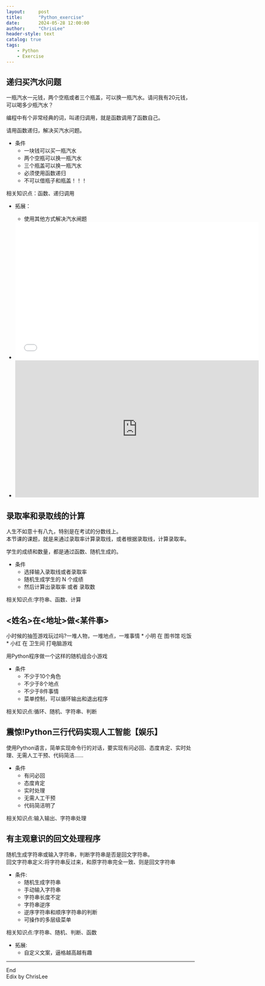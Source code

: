 ```yaml
---
layout:     post
title:      "Python_exercise"
date:       2024-05-28 12:00:00
author:     "ChrisLee"
header-style: text
catalog: true
tags:
    - Python
    - Exercise
---
```


## 递归买汽水问题
一瓶汽水一元钱，两个空瓶或者三个瓶盖，可以换一瓶汽水。请问我有20元钱，可以喝多少瓶汽水？

编程中有个非常经典的词，叫递归调用，就是函数调用了函数自己。

请用函数递归，解决买汽水问题。

* 条件
    * 一块钱可以买一瓶汽水
    * 两个空瓶可以换一瓶汽水
    * 三个瓶盖可以换一瓶汽水
    * 必须使用函数递归
    * 不可以借瓶子和瓶盖！！！

相关知识点：函数、递归调用

* 拓展：
    * 使用其他方式解决汽水闸题

* <iframe width="651" height="366" src="//player.bilibili.com/player.html?isOutside=true&aid=112491076587264&bvid=BV19JuyerELH&cid=500001556444993&p=1" title="Python_exerses" frameborder="0" allow="accelerometer; autoplay; clipboard-write; encrypted-media; gyroscope; picture-in-picture; web-share" referrerpolicy="strict-origin-when-cross-origin" allowfullscreen></iframe>

* <iframe width="651" height="366" src="https://player.youku.com/embed/XNjM5OTA4NjA1Mg==" title="Python_exerses" frameborder="0" allow="accelerometer; autoplay; clipboard-write; encrypted-media; gyroscope; picture-in-picture; web-share" referrerpolicy="strict-origin-when-cross-origin" allowfullscreen></iframe>
 
## 录取率和录取线的计算
人生不如意十有八九，特别是在考试的分数线上。    
本节课的课题，就是来通过录取率计算录取线，或者根据录取线，计算录取率。

学生的成绩和数量，都是通过函数、随机生成的。
* 条件
    * 选择输入录取线或者录取率
    * 随机生成学生的 N 个成绩
    * 然后计算出录取率 或者 录取数

相关知识点:字符串、函数、计算

## <姓名>在<地址>做<某件事>

小时候的抽签游戏玩过吗?一堆人物，一堆地点，一堆事情
    * 小明 在 图书馆 吃饭
    * 小红 在 卫生间 打电脑游戏

用Python程序做一个这样的随机组合小游戏
* 条件
    * 不少于10个角色
    * 不少于8个地点
    * 不少于8件事情
    * 菜单控制，可以循环输出和退出程序

相关知识点:循环、随机、字符串、判断

## 震惊!Python三行代码实现人工智能【娱乐】
使用Python语言，简单实现命令行的对话，要实现有问必回、态度肯定、实时处理、无需人工干预、代码简洁……
* 条件
    * 有问必回
    * 态度肯定
    * 实时处理
    * 无需人工干预
    * 代码简洁明了

相关知识点:输入输出、字符串处理


## 有主观意识的回文处理程序
随机生成字符串或输入字符串，判断字符串是否是回文字符串。    
回文字符串定义:将字符串反过来，和原字符串完全一致、则是回文字符串
* 条件:
    * 随机生成字符串
    * 手动输入字符串
    * 字符串长度不定
    * 字符串逆序
    * 逆序字符串和顺序字符串的判断
    * 可操作的多层级菜单

相关知识点:字符串、随机、判断、函数
* 拓展:
    * 自定义文案，逼格越高越有趣









---

End    
Edix by ChrisLee
